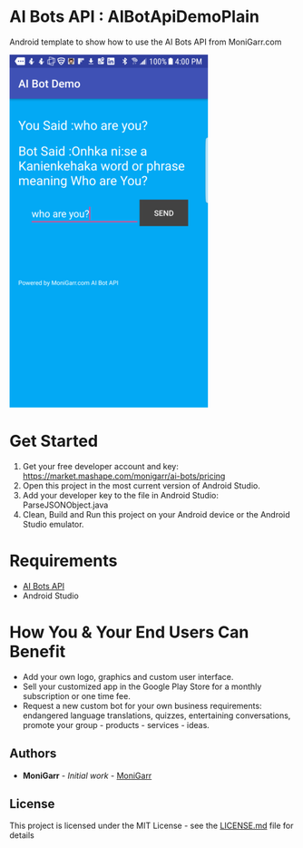 # AI Bots API : AIBotApiDemoPlain
Android template to show how to use the AI Bots API from MoniGarr.com 

![](https://github.com/monigarr/AIBotAPI/blob/master/AIBotApiDemoPlain/Android_AI_Bot_API_chat500x350.png)


# Get Started
1. Get your free developer account and key: https://market.mashape.com/monigarr/ai-bots/pricing
2. Open this project in the most current version of Android Studio.
3. Add your developer key to the file in Android Studio: ParseJSONObject.java
4. Clean, Build and Run this project on your Android device or the Android Studio emulator.

# Requirements
* [AI Bots API](https://market.mashape.com/monigarr/ai-bots)
* Android Studio

# How You & Your End Users Can Benefit
* Add your own logo, graphics and custom user interface.
* Sell your customized app in the Google Play Store for a monthly subscription or one time fee.
* Request a new custom bot for your own business requirements: endangered language translations, quizzes, entertaining conversations, promote your group - products - services - ideas.


## Authors

* **MoniGarr** - *Initial work* - [MoniGarr](monigarr@monigarr.com)

## License

This project is licensed under the MIT License - see the [LICENSE.md](LICENSE.md) file for details

